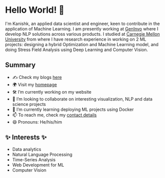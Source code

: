 # Hello World! 👋

I'm Kanishk, an applied data scientist and engineer, keen to contribute in the application of Machine Learning. I am presently working at [GenInvo](https://www.geninvo.com/) where I develop NLP solutions across various products. I studied at [Carnegie Mellon University](https://www.cmu.edu/) from where I have research experience in working on 2 ML projects: designing a hybrid Optimization and Machine Learning model, and doing Stress Field Analysis using Deep Learning and Computer Vision.

## Summary
- ✍ Check my blogs [here](https://kanishkmair.com/)
- 🌍 Visit my [homepage](https://kmair.github.io/personal-website/)
- 🛠 I’m currently working on my website
- 👯 I’m looking to collaborate on interesting visualization, NLP and data science projects
- 🌱 I’m currently learning deploying ML projects using Docker
- 📫 To reach me, check my [contact details](https://kmair.github.io/personal-website/contact.html)
- 😄 Pronouns: He/his/him

## ✨ Interests ✨
- Data analytics
- Natural Language Processing
- Time-Series Analysis
- Web Development for ML
- Computer Vision
